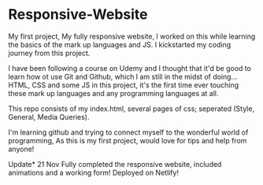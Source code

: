 # Responsive-Website

My first project, 
My fully responsive website, I worked on this while learning the basics of the mark up languages and JS. I kickstarted my coding journey from this project.

I have been following a course on Udemy and I thought that it'd be good to learn how ot use Git and Github, which I am still in the midst of doing...
HTML, CSS and some JS in this project, it's the first time ever touching these mark up languages and any programming languages at all. 

This repo consists of my index.html, several pages of css; seperated (Style, General, Media Queries). 

I'm learning github and trying to connect myself to the wonderful world of programming, 
As this is my first project, would love for tips and help from anyone!

Update* 
21 Nov 
Fully completed the responsive website, included animations and a working form! 
Deployed on Netlify!
